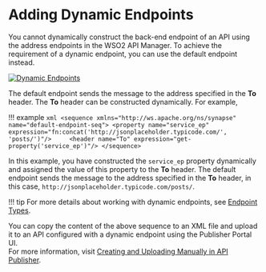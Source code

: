 # Adding Dynamic Endpoints

You cannot dynamically construct the back-end endpoint of an API using the address endpoints in the WSO2 API Manager. To achieve the requirement of a dynamic endpoint, you can use the default endpoint instead. 

[![Dynamic Endpoints]({{base_path}}/assets/img/learn/api-gateway/message-mediation/dynamic-endpoints.png)]({{base_path}}/assets/img/learn/api-gateway/message-mediation/dynamic-endpoints.png)  

The default endpoint sends the message to the address specified in the **To** header. The **To** header can be constructed dynamically. For example,

!!! example
    ``` xml
    <sequence xmlns="http://ws.apache.org/ns/synapse" name="default-endpoint-seq">
        <property name="service_ep" expression="fn:concat('http://jsonplaceholder.typicode.com/', 'posts/')"/>
        <header name="To" expression="get-property('service_ep')"/>
    </sequence>
    ```

In this example, you have constructed the `service_ep` property dynamically and assigned the value of this property to the **To** header. The default endpoint sends the message to the address specified in the **To** header, in this case, 
`http://jsonplaceholder.typicode.com/posts/`. 

!!! tip
    For more details about working with dynamic endpoints, see [Endpoint Types]({{base_path}}/learn/design-api/endpoints/endpoint-types).

You can copy the content of the above sequence to an XML file and upload it to an API configured with a dynamic endpoint using the Publisher Portal UI.  
For more information, visit [Creating and Uploading Manually in API Publisher]({{base_path}}/learn/api-gateway/message-mediation/changing-the-default-mediation-flow-of-api-requests#creating-and-uploading-manually-in-api-publisher).
